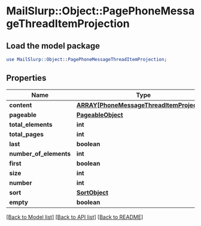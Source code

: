 # MailSlurp::Object::PagePhoneMessageThreadItemProjection

## Load the model package
```perl
use MailSlurp::Object::PagePhoneMessageThreadItemProjection;
```

## Properties
Name | Type | Description | Notes
------------ | ------------- | ------------- | -------------
**content** | [**ARRAY[PhoneMessageThreadItemProjection]**](PhoneMessageThreadItemProjection) |  | [optional] 
**pageable** | [**PageableObject**](PageableObject) |  | [optional] 
**total_elements** | **int** |  | 
**total_pages** | **int** |  | 
**last** | **boolean** |  | [optional] 
**number_of_elements** | **int** |  | [optional] 
**first** | **boolean** |  | [optional] 
**size** | **int** |  | [optional] 
**number** | **int** |  | [optional] 
**sort** | [**SortObject**](SortObject) |  | [optional] 
**empty** | **boolean** |  | [optional] 

[[Back to Model list]](../README#documentation-for-models) [[Back to API list]](../README#documentation-for-api-endpoints) [[Back to README]](../README)


